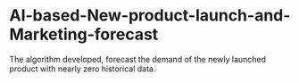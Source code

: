 # AI-based-New-product-launch-and-Marketing-forecast
The algorithm developed, forecast the demand of the newly launched product with nearly zero historical data.  
